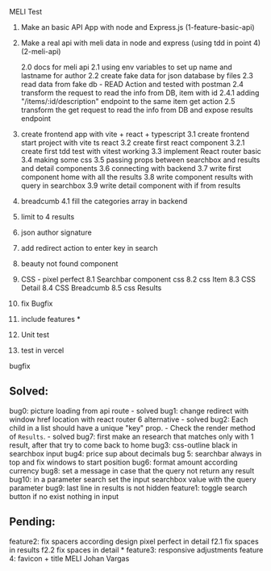 MELI Test

1. Make an basic API App with node and Express.js
   (1-feature-basic-api)

2. Make a real api with meli data in node and express (using tdd in point 4)
   (2-meli-api)

   2.0 docs for meli api
   2.1 using env variables to set up name and lastname for author
   2.2 create fake data for json database by files
   2.3 read data from fake db - READ Action and tested with postman
   2.4 transform the request to read the info from DB, item with id
   2.4.1 adding "/items/:id/description" endpoint to the same item get action
   2.5 transform the get request to read the info from DB and expose results endpoint

3. create frontend app with vite + react + typescript
   3.1 create frontend start project with vite ts react
   3.2 create first react component
   3.2.1 create first tdd test with vitest working
   3.3 implement React router basic
   3.4 making some css
   3.5 passing props between searchbox and results and detail components
   3.6 connecting with backend
   3.7 write first component home with all the results
   3.8 write component results with query in searchbox
   3.9 write detail component with if from results

4. breadcumb
   4.1 fill the categories array in backend
5. limit to 4 results
6. json author signature
7. add redirect action to enter key in search
8. beauty not found component
9. CSS - pixel perfect
   8.1 Searchbar component css
   8.2 css Item
   8.3 CSS Detail
   8.4 CSS Breadcumb
   8.5 css Results
10. fix Bugfix
11. include features \*
12. Unit test
13. test in vercel

bugfix

## Solved:

bug0: picture loading from api route - solved
bug1: change redirect with window href location with react router 6 alternative - solved
bug2: Each child in a list should have a unique "key" prop. - Check the render method of `Results`. - solved
bug7: first make an research that matches only with 1 result, after that try to come back to home
bug3: css-outline black in searchbox input
bug4: price sup about decimals
bug 5: searchbar always in top and fix windows to start position
bug6: format amount according currency
bug8: set a message in case that the query not return any result
bug10: in a parameter search set the input searchbox value with the query parameter
bug9: last line in results is not hidden
feature1: toggle search button if no exist nothing in input

## Pending:

feature2: fix spacers according design pixel perfect in detail
f2.1 fix spaces in results
f2.2 fix spaces in detail \*
feature3: responsive adjustments
feature 4: favicon + title MELI Johan Vargas
